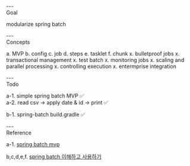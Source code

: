 ---\
Goal


modularize spring batch



---\
Concepts


a. MVP
b. config
c. job
d. steps
e. tasklet
f. chunk
x. bulletproof jobs
x. transactional management
x. test batch
x. monitoring jobs
x. scaling and parallel processing
x. controlling execution
x. entermprise integration



---\
Todo


a-1. simple spring batch MVP :white_check_mark:\
a-2. read csv -> apply date & id -> print :white_check_mark:

b-1. spring-batch build.gradle :white_check_mark:


---\
Reference


a-1. [spring batch mvp](https://github.com/warpgate3/spring-batch-tistory)

b,c,d,e,f. [spring batch 이해하고 사용하기](https://khj93.tistory.com/entry/Spring-Batch%EB%9E%80-%EC%9D%B4%ED%95%B4%ED%95%98%EA%B3%A0-%EC%82%AC%EC%9A%A9%ED%95%98%EA%B8%B0)
